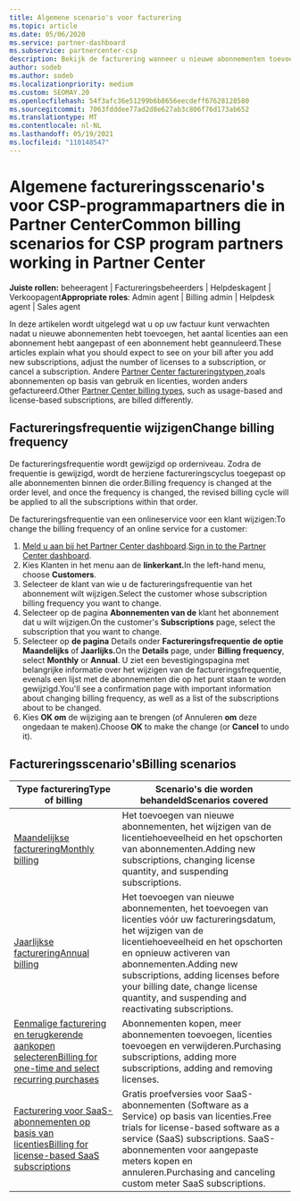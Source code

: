 ```yaml
---
title: Algemene scenario's voor facturering
ms.topic: article
ms.date: 05/06/2020
ms.service: partner-dashboard
ms.subservice: partnercenter-csp
description: Bekijk de facturering wanneer u nieuwe abonnementen toevoegt, het aantal licenties aanpast of een abonnement annuleert. Zie hoe abonnementen op basis van gebruik en licenties verschillen.
author: sodeb
ms.author: sodeb
ms.localizationpriority: medium
ms.custom: SEOMAY.20
ms.openlocfilehash: 54f3afc36e51299b6b8656eecdeff67628128580
ms.sourcegitcommit: 7063fdddee77ad2d8e627ab3c806f76d173ab652
ms.translationtype: MT
ms.contentlocale: nl-NL
ms.lasthandoff: 05/19/2021
ms.locfileid: "110148547"
---
```

# <a name="common-billing-scenarios-for-csp-program-partners-working-in-partner-center"></a><span data-ttu-id="3425e-104">Algemene factureringsscenario's voor CSP-programmapartners die in Partner Center</span><span class="sxs-lookup"><span data-stu-id="3425e-104">Common billing scenarios for CSP program partners working in Partner Center</span></span>

<span data-ttu-id="3425e-105">**Juiste rollen:** beheeragent | Factureringsbeheerders | Helpdeskagent | Verkoopagent</span><span class="sxs-lookup"><span data-stu-id="3425e-105">**Appropriate roles**: Admin agent | Billing admin | Helpdesk agent | Sales agent</span></span>

<span data-ttu-id="3425e-106">In deze artikelen wordt uitgelegd wat u op uw factuur kunt verwachten nadat u nieuwe abonnementen hebt toevoegen, het aantal licenties aan een abonnement hebt aangepast of een abonnement hebt geannuleerd.</span><span class="sxs-lookup"><span data-stu-id="3425e-106">These articles explain what you should expect to see on your bill after you add new subscriptions, adjust the number of licenses to a subscription, or cancel a subscription.</span></span> <span data-ttu-id="3425e-107">Andere [Partner Center factureringstypen,](./billing-basics.md)zoals abonnementen op basis van gebruik en licenties, worden anders gefactureerd.</span><span class="sxs-lookup"><span data-stu-id="3425e-107">Other [Partner Center billing types](./billing-basics.md), such as usage-based and license-based subscriptions, are billed differently.</span></span>


## <a name="change-billing-frequency"></a><span data-ttu-id="3425e-108">Factureringsfrequentie wijzigen</span><span class="sxs-lookup"><span data-stu-id="3425e-108">Change billing frequency</span></span>

<span data-ttu-id="3425e-109">De factureringsfrequentie wordt gewijzigd op orderniveau. Zodra de frequentie is gewijzigd, wordt de herziene factureringscyclus toegepast op alle abonnementen binnen die order.</span><span class="sxs-lookup"><span data-stu-id="3425e-109">Billing frequency is changed at the order level, and once the frequency is changed, the revised billing cycle will be applied to all the subscriptions within that order.</span></span> 

<span data-ttu-id="3425e-110">De factureringsfrequentie van een onlineservice voor een klant wijzigen:</span><span class="sxs-lookup"><span data-stu-id="3425e-110">To change the billing frequency of an online service for a customer:</span></span>

1. <span data-ttu-id="3425e-111">[Meld u aan bij het Partner Center dashboard](https://partner.microsoft.com/dashboard/home).</span><span class="sxs-lookup"><span data-stu-id="3425e-111">[Sign in to the Partner Center dashboard](https://partner.microsoft.com/dashboard/home).</span></span>
2. <span data-ttu-id="3425e-112">Kies Klanten in het menu aan de **linkerkant.**</span><span class="sxs-lookup"><span data-stu-id="3425e-112">In the left-hand menu, choose **Customers**.</span></span>
3. <span data-ttu-id="3425e-113">Selecteer de klant van wie u de factureringsfrequentie van het abonnement wilt wijzigen.</span><span class="sxs-lookup"><span data-stu-id="3425e-113">Select the customer whose subscription billing frequency you want to change.</span></span>
4. <span data-ttu-id="3425e-114">Selecteer op de pagina **Abonnementen van de** klant het abonnement dat u wilt wijzigen.</span><span class="sxs-lookup"><span data-stu-id="3425e-114">On the customer's **Subscriptions** page, select the subscription that you want to change.</span></span>
5. <span data-ttu-id="3425e-115">Selecteer op **de pagina** Details onder **Factureringsfrequentie** **de optie Maandelijks** of **Jaarlijks.**</span><span class="sxs-lookup"><span data-stu-id="3425e-115">On the **Details** page, under **Billing frequency**, select **Monthly** or **Annual**.</span></span> <span data-ttu-id="3425e-116">U ziet een bevestigingspagina met belangrijke informatie over het wijzigen van de factureringsfrequentie, evenals een lijst met de abonnementen die op het punt staan te worden gewijzigd.</span><span class="sxs-lookup"><span data-stu-id="3425e-116">You'll see a confirmation page with important information about changing billing frequency, as well as a list of the subscriptions about to be changed.</span></span>
6. <span data-ttu-id="3425e-117">Kies **OK om** de wijziging aan te brengen (of Annuleren **om** deze ongedaan te maken).</span><span class="sxs-lookup"><span data-stu-id="3425e-117">Choose **OK** to make the change (or **Cancel** to undo it).</span></span>

## <a name="billing-scenarios"></a><span data-ttu-id="3425e-118">Factureringsscenario's</span><span class="sxs-lookup"><span data-stu-id="3425e-118">Billing scenarios</span></span>

| <span data-ttu-id="3425e-119">Type facturering</span><span class="sxs-lookup"><span data-stu-id="3425e-119">Type of billing</span></span> | <span data-ttu-id="3425e-120">Scenario's die worden behandeld</span><span class="sxs-lookup"><span data-stu-id="3425e-120">Scenarios covered</span></span> |
| --------------- | ----------------- |
| [<span data-ttu-id="3425e-121">Maandelijkse facturering</span><span class="sxs-lookup"><span data-stu-id="3425e-121">Monthly billing</span></span>](common-billing-scenarios-monthly.md) | <span data-ttu-id="3425e-122">Het toevoegen van nieuwe abonnementen, het wijzigen van de licentiehoeveelheid en het opschorten van abonnementen.</span><span class="sxs-lookup"><span data-stu-id="3425e-122">Adding new subscriptions, changing license quantity, and suspending subscriptions.</span></span> |
| [<span data-ttu-id="3425e-123">Jaarlijkse facturering</span><span class="sxs-lookup"><span data-stu-id="3425e-123">Annual billing</span></span>](common-billing-scenarios-annual.md) | <span data-ttu-id="3425e-124">Het toevoegen van nieuwe abonnementen, het toevoegen van licenties vóór uw factureringsdatum, het wijzigen van de licentiehoeveelheid en het opschorten en opnieuw activeren van abonnementen.</span><span class="sxs-lookup"><span data-stu-id="3425e-124">Adding new subscriptions, adding licenses before your billing date, change license quantity, and suspending and reactivating subscriptions.</span></span> |
| [<span data-ttu-id="3425e-125">Eenmalige facturering en terugkerende aankopen selecteren</span><span class="sxs-lookup"><span data-stu-id="3425e-125">Billing for one-time and select recurring purchases</span></span>](common-billing-scenarios-onetime-recurring.md) | <span data-ttu-id="3425e-126">Abonnementen kopen, meer abonnementen toevoegen, licenties toevoegen en verwijderen.</span><span class="sxs-lookup"><span data-stu-id="3425e-126">Purchasing subscriptions, adding more subscriptions, adding and removing licenses.</span></span> |
| [<span data-ttu-id="3425e-127">Facturering voor SaaS-abonnementen op basis van licenties</span><span class="sxs-lookup"><span data-stu-id="3425e-127">Billing for license-based SaaS subscriptions</span></span>](common-billing-scenarios-saas.md) | <span data-ttu-id="3425e-128">Gratis proefversies voor SaaS-abonnementen (Software as a Service) op basis van licenties.</span><span class="sxs-lookup"><span data-stu-id="3425e-128">Free trials for license-based software as a service (SaaS) subscriptions.</span></span> <span data-ttu-id="3425e-129">SaaS-abonnementen voor aangepaste meters kopen en annuleren.</span><span class="sxs-lookup"><span data-stu-id="3425e-129">Purchasing and canceling custom meter SaaS subscriptions.</span></span> |